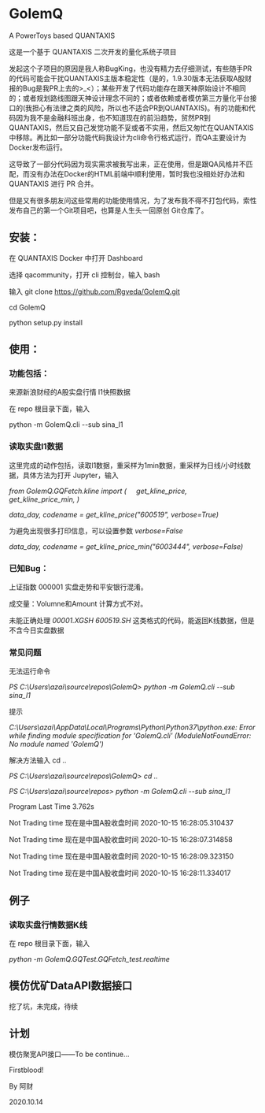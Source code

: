 # GolemQ

A PowerToys based QUANTAXIS

这是一个基于 QUANTAXIS 二次开发的量化系统子项目

发起这个子项目的原因是我人称BugKing，也没有精力去仔细测试，有些随手PR的代码可能会干扰QUANTAXIS主版本稳定性（是的，1.9.30版本无法获取A股财报的Bug是我PR上去的\>\_<）；某些开发了代码功能存在跟天神原始设计不相同的；或者规划路线图跟天神设计理念不同的；或者依赖或者模仿第三方量化平台接口的(我担心有法律之类的风险，所以也不适合PR到QUANTAXIS)。有的功能和代码因为我不是金融科班出身，也不知道现在的前沿趋势，贸然PR到QUANTAXIS，然后又自己发觉功能不妥或者不实用，然后又匆忙在QUANTAXIS中移除。再比如一部分功能代码我设计为cli命令行格式运行，而QA主要设计为Docker发布运行。

这导致了一部分代码因为现实需求被我写出来，正在使用，但是跟QA风格并不匹配，而没有办法在Docker的HTML前端中顺利使用，暂时我也没相处好办法和QUANTAXIS 进行 PR 合并。

但是又有很多朋友问这些常用的功能使用情况，为了发布我不得不打包代码，索性发布自己的第一个Git项目吧，也算是人生头一回原创 Git仓库了。

## 安装：

在 QUANTAXIS Docker 中打开 Dashboard

选择 qacommunity，打开 cli 控制台，输入 bash

输入 git clone https://github.com/Rgveda/GolemQ.git

cd GolemQ

python setup.py install

## 使用：

### 功能包括：

来源新浪财经的A股实盘行情 l1快照数据

在 repo 根目录下面，输入

python -m GolemQ.cli --sub sina_l1

### 读取实盘l1数据

这里完成的动作包括，读取l1数据，重采样为1min数据，重采样为日线/小时线数据，具体方法为打开 Jupyter，输入

*from GolemQ.GQFetch.kline import \(*
    *get_kline_price,*
    *get_kline_price_min,*
*\)*

*data_day, codename = get_kline_price\("600519", verbose=True\)*

为避免出现很多打印信息，可以设置参数 *verbose=False*

*data_day, codename = get_kline_price_min\("6003444", verbose=False\)*

### 已知Bug：

上证指数 000001 实盘走势和平安银行混淆。

成交量：Volumne和Amount 计算方式不对。

未能正确处理 *00001.XGSH 600519.SH* 这类格式的代码，能返回K线数据，但是不含今日实盘数据

### 常见问题

无法运行命令

*PS C:\Users\azai\source\repos\GolemQ> python -m GolemQ.cli --sub sina_l1*

提示

*C:\Users\azai\AppData\Local\Programs\Python\Python37\python.exe: Error 
while finding module specification for 'GolemQ.cli' 
(ModuleNotFoundError: No module named 'GolemQ')*

解决方法输入 cd ..

*PS C:\Users\azai\source\repos\GolemQ> cd ..*

*PS C:\Users\azai\source\repos> python -m GolemQ.cli --sub sina_l1*

Program Last Time 3.762s

Not Trading time 现在是中国A股收盘时间 2020-10-15 16:28:05.310437

Not Trading time 现在是中国A股收盘时间 2020-10-15 16:28:07.314858

Not Trading time 现在是中国A股收盘时间 2020-10-15 16:28:09.323150

Not Trading time 现在是中国A股收盘时间 2020-10-15 16:28:11.334017

## 例子

### 读取实盘行情数据K线

在 repo 根目录下面，输入

*python -m GolemQ.GQTest.GQFetch_test.realtime*

## 模仿优矿DataAPI数据接口

挖了坑，未完成，待续

## 计划

模仿聚宽API接口——To be continue...

Firstblood!

By 阿财 

2020.10.14
